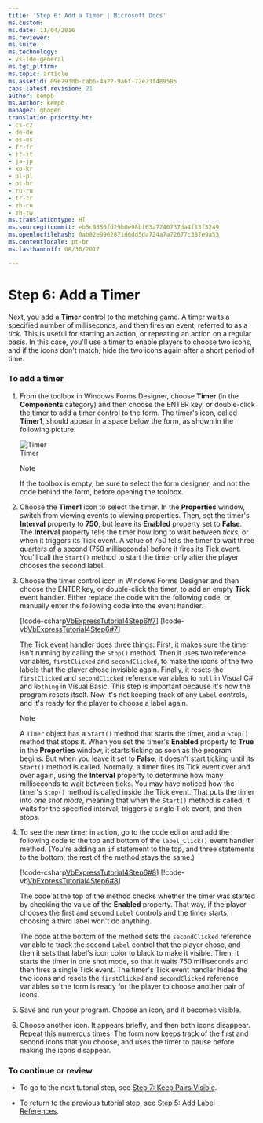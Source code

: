 ```yaml
---
title: 'Step 6: Add a Timer | Microsoft Docs'
ms.custom: 
ms.date: 11/04/2016
ms.reviewer: 
ms.suite: 
ms.technology:
- vs-ide-general
ms.tgt_pltfrm: 
ms.topic: article
ms.assetid: 09e7930b-cab6-4a22-9a6f-72e23f489585
caps.latest.revision: 21
author: kempb
ms.author: kempb
manager: ghogen
translation.priority.ht:
- cs-cz
- de-de
- es-es
- fr-fr
- it-it
- ja-jp
- ko-kr
- pl-pl
- pt-br
- ru-ru
- tr-tr
- zh-cn
- zh-tw
ms.translationtype: HT
ms.sourcegitcommit: eb5c9550fd29b0e98bf63a7240737da4f13f3249
ms.openlocfilehash: 0ab82e9962871d6dd5da724a7a72677c387e9a53
ms.contentlocale: pt-br
ms.lasthandoff: 08/30/2017

---
```

# <a name="step-6-add-a-timer"></a>Step 6: Add a Timer
Next, you add a **Timer** control to the matching game. A timer waits a specified number of milliseconds, and then fires an event, referred to as a *tick*. This is useful for starting an action, or repeating an action on a regular basis. In this case, you'll use a timer to enable players to choose two icons, and if the icons don't match, hide the two icons again after a short period of time.  
  
### <a name="to-add-a-timer"></a>To add a timer  
  
1.  From the toolbox in Windows Forms Designer, choose **Timer** (in the **Components** category) and then choose the ENTER key, or double-click the timer to add a timer control to the form. The timer's icon, called **Timer1**, should appear in a space below the form, as shown in the following picture.  
  
     ![Timer](../ide/media/express_timer.png "Express_Timer")  
Timer  
  
    > [!NOTE]
    >  If the toolbox is empty, be sure to select the form designer, and not the code behind the form, before opening the toolbox.  
  
2.  Choose the **Timer1** icon to select the timer. In the **Properties** window, switch from viewing events to viewing properties. Then, set the timer's **Interval** property to **750**, but leave its **Enabled** property set to **False**. The **Interval** property tells the timer how long to wait between *ticks*, or when it triggers its Tick event. A value of 750 tells the timer to wait three quarters of a second (750 milliseconds) before it fires its Tick event. You'll call the `Start()` method to start the timer only after the player chooses the second label.  
  
3.  Choose the timer control icon in Windows Forms Designer and then choose the ENTER key, or double-click the timer, to add an empty **Tick** event handler. Either replace the code with the following code, or manually enter the following code into the event handler.  
  
     [!code-csharp[VbExpressTutorial4Step6#7](../ide/codesnippet/CSharp/step-6-add-a-timer_1.cs)]  [!code-vb[VbExpressTutorial4Step6#7](../ide/codesnippet/VisualBasic/step-6-add-a-timer_1.vb)]  
  
     The Tick event handler does three things: First, it makes sure the timer isn't running by calling the `Stop()` method. Then it uses two reference variables, `firstClicked` and `secondClicked`, to make the icons of the two labels that the player chose invisible again. Finally, it resets the `firstClicked` and `secondClicked` reference variables to `null` in Visual C# and `Nothing` in Visual Basic. This step is important because it's how the program resets itself. Now it's not keeping track of any `Label` controls, and it's ready for the player to choose a label again.  
  
    > [!NOTE]
    >  A `Timer` object has a `Start()` method that starts the timer, and a `Stop()` method that stops it. When you set the timer's **Enabled** property to **True** in the **Properties** window, it starts ticking as soon as the program begins. But when you leave it set to **False**, it doesn't start ticking until its `Start()` method is called. Normally, a timer fires its Tick event over and over again, using the **Interval** property to determine how many milliseconds to wait between ticks. You may have noticed how the timer's `Stop()` method is called inside the Tick event. That puts the timer into *one shot mode*, meaning that when the `Start()` method is called, it waits for the specified interval, triggers a single Tick event, and then stops.  
  
4.  To see the new timer in action, go to the code editor and add the following code to the top and bottom of the `label_Click()` event handler method. (You're adding an `if` statement to the top, and three statements to the bottom; the rest of the method stays the same.)  
  
     [!code-csharp[VbExpressTutorial4Step6#8](../ide/codesnippet/CSharp/step-6-add-a-timer_2.cs)]  [!code-vb[VbExpressTutorial4Step6#8](../ide/codesnippet/VisualBasic/step-6-add-a-timer_2.vb)]  
  
     The code at the top of the method checks whether the timer was started by checking the value of the **Enabled** property. That way, if the player chooses the first and second `Label` controls and the timer starts, choosing a third label won't do anything.  
  
     The code at the bottom of the method sets the `secondClicked` reference variable to track the second `Label` control that the player chose, and then it sets that label's icon color to black to make it visible. Then, it starts the timer in one shot mode, so that it waits 750 milliseconds and then fires a single Tick event. The timer's Tick event handler hides the two icons and resets the `firstClicked` and `secondClicked` reference variables so the form is ready for the player to choose another pair of icons.  
  
5.  Save and run your program. Choose an icon, and it becomes visible.  
  
6.  Choose another icon. It appears briefly, and then both icons disappear. Repeat this numerous times. The form now keeps track of the first and second icons that you choose, and uses the timer to pause before making the icons disappear.  
  
### <a name="to-continue-or-review"></a>To continue or review  
  
-   To go to the next tutorial step, see [Step 7: Keep Pairs Visible](../ide/step-7-keep-pairs-visible.md).  
  
-   To return to the previous tutorial step, see [Step 5: Add Label References](../ide/step-5-add-label-references.md).
